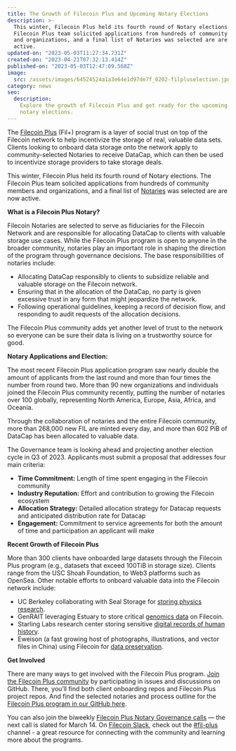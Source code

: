 ```yaml
---
title: The Growth of Filecoin Plus and Upcoming Notary Elections
description: >-
  This winter, Filecoin Plus held its fourth round of Notary elections. The
  Filecoin Plus team solicited applications from hundreds of community members
  and organizations, and a final list of Notaries was selected are are now
  active.
updated-on: "2023-05-03T11:27:34.731Z"
created-on: "2023-04-21T07:32:13.414Z"
published-on: "2023-05-03T12:47:09.568Z"
image:
  src: /assets/images/64524524a1a3e64e1d97de7f_0202-filpluselection.jpg
category: news
seo:
  description:
    Explore the growth of Filecoin Plus and get ready for the upcoming
    notary elections.
---
```


The [Filecoin Plus](https://fil.org/governance/#fil-plus) (Fil+) program is a layer of social trust on top of the Filecoin network to help incentivize the storage of real, valuable data sets. Clients looking to onboard data storage onto the network apply to community-selected Notaries to receive DataCap, which can then be used to incentivize storage providers to take storage deals.

This winter, Filecoin Plus held its fourth round of Notary elections. The Filecoin Plus team solicited applications from hundreds of community members and organizations, and a final list of [Notaries](https://github.com/filecoin-project/notary-governance/tree/main/notaries) was selected are are now active.

**What is a Filecoin Plus Notary?**

Filecoin Notaries are selected to serve as fiduciaries for the Filecoin Network and are responsible for allocating DataCap to clients with valuable storage use cases. While the Filecoin Plus program is open to anyone in the broader community, notaries play an important role in shaping the direction of the program through governance decisions. The base responsibilities of notaries include:

- Allocating DataCap responsibly to clients to subsidize reliable and valuable storage on the Filecoin network.
- Ensuring that in the allocation of the DataCap, no party is given excessive trust in any form that might jeopardize the network.
- Following operational guidelines, keeping a record of decision flow, and responding to audit requests of the allocation decisions.

The Filecoin Plus community adds yet another level of trust to the network so everyone can be sure their data is living on a trustworthy source for good.

**Notary Applications and Election:**

The most recent Filecoin Plus application program saw nearly double the amount of applicants from the last round and more than four times the number from round two. More than 90 new organizations and individuals joined the Filecoin Plus community recently, putting the number of notaries over 100 globally, representing North America, Europe, Asia, Africa, and Oceania.

Through the collaboration of notaries and the entire Filecoin community, more than 268,000 new FIL are minted every day, and more than 602 PiB of DataCap has been allocated to valuable data.

The Governance team is looking ahead and projecting another election cycle in Q3 of 2023. Applicants must submit a proposal that addresses four main criteria:

- **Time Commitment:** Length of time spent engaging in the Filecoin community
- **Industry Reputation:** Effort and contribution to growing the Filecoin ecosystem
- **Allocation Strategy:** Detailed allocation strategy for Datacap requests and anticipated distribution rate for Datacap
- **Engagement:** Commitment to service agreements for both the amount of time and participation an applicant will make

**Recent Growth of Filecoin Plus**

More than 300 clients have onboarded large datasets through the Filecoin Plus program (e.g., datasets that exceed 100TiB in storage size). Clients range from the USC Shoah Foundation, to Web3 platforms such as OpenSea. Other notable efforts to onboard valuable data into the Filecoin network include:

- UC Berkeley collaborating with Seal Storage for [storing physics research](https://www.newswire.ca/news-releases/uc-berkeley-engages-seal-storage-web3-technology-to-advance-innovative-neutrino-physics-research-883282087.html).
- GenRAIT leveraging Estuary to store critical [genomics data](https://filecoinfoundation.medium.com/case-study-genrait-leverages-filecoin-network-for-greater-visibility-access-and-storage-of-1d56897a2d73) on Filecoin.
- Starling Labs research center storing sensitive [digital records of human history](https://medium.com/@FFDWeb/announcing-the-starling-lab-4f1ce0204f07).
- Eweison (a fast growing host of photographs, illustrations, and vector files in China) using Filecoin for [data preservation](https://filecoinfoundation.medium.com/storage-company-ewesion-leverages-filecoin-network-for-data-preservation-e36cecc84e0e).

**Get Involved**

There are many ways to get involved with the Filecoin Plus program. [Join the Filecoin Plus community](https://github.com/filecoin-project/filecoin-plus-client-onboarding) by participating in issues and discussions on GitHub. There, you’ll find both client onboarding repos and Filecoin Plus project repos. And find the selected notaries and process outline for the [Filecoin Plus program in our GitHub here](https://github.com/filecoin-project/notary-governance/tree/main/notaries).

You can also join the biweekly [Filecoin Plus Notary Governance calls](https://calendar.google.com/calendar/u/0/embed?src=c_k1gkfoom17g0j8c6bam6uf43j0@group.calendar.google.com&ctz=America/Los_Angeles) — the next call is slated for March 14. On [Filecoin Slack](https://filecoin.slack.com/), check out the [#fil-plus](https://filecoinproject.slack.com/archives/C01DLAPKDGX) channel - a great resource for connecting with the community and learning more about the programs.
